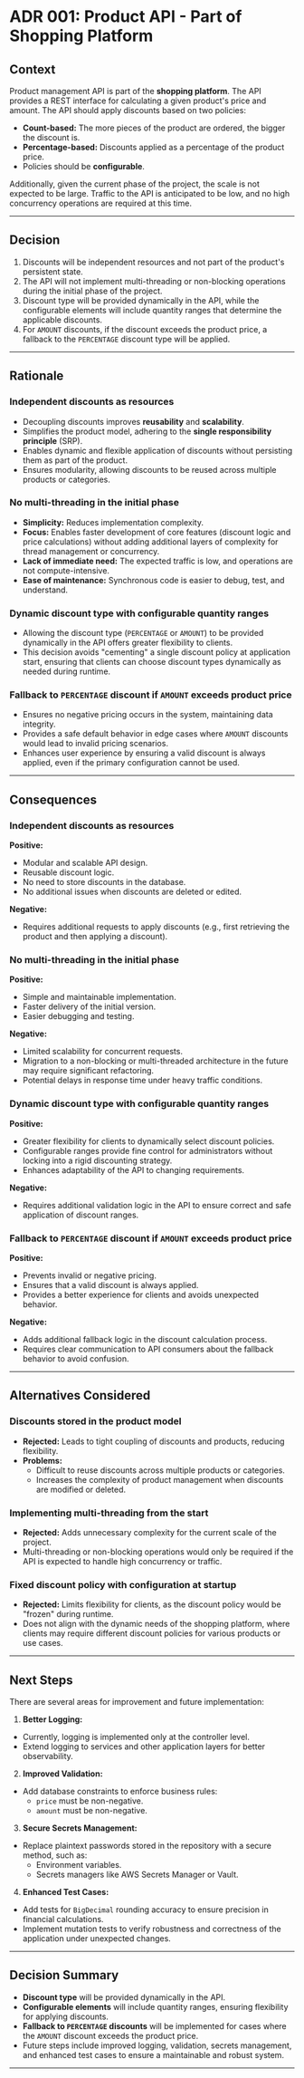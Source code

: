 # ADR 001: Product API - Part of Shopping Platform

## Context

Product management API is part of the **shopping platform**. The API provides a REST interface for calculating a given product's price and amount. The API should apply discounts based on two policies:

- **Count-based:** The more pieces of the product are ordered, the bigger the discount is.
- **Percentage-based:** Discounts applied as a percentage of the product price.
- Policies should be **configurable**.

Additionally, given the current phase of the project, the scale is not expected to be large. Traffic to the API is anticipated to be low, and no high concurrency operations are required at this time.

---

## Decision

1. Discounts will be independent resources and not part of the product's persistent state.
2. The API will not implement multi-threading or non-blocking operations during the initial phase of the project.
3. Discount type will be provided dynamically in the API, while the configurable elements will include quantity ranges that determine the applicable discounts.
4. For `AMOUNT` discounts, if the discount exceeds the product price, a fallback to the `PERCENTAGE` discount type will be applied.

---

## Rationale

### Independent discounts as resources

- Decoupling discounts improves **reusability** and **scalability**.
- Simplifies the product model, adhering to the **single responsibility principle** (SRP).
- Enables dynamic and flexible application of discounts without persisting them as part of the product.
- Ensures modularity, allowing discounts to be reused across multiple products or categories.

### No multi-threading in the initial phase

- **Simplicity:** Reduces implementation complexity.
- **Focus:** Enables faster development of core features (discount logic and price calculations) without adding additional layers of complexity for thread management or concurrency.
- **Lack of immediate need:** The expected traffic is low, and operations are not compute-intensive.
- **Ease of maintenance:** Synchronous code is easier to debug, test, and understand.

### Dynamic discount type with configurable quantity ranges

- Allowing the discount type (`PERCENTAGE` or `AMOUNT`) to be provided dynamically in the API offers greater flexibility to clients.
- This decision avoids "cementing" a single discount policy at application start, ensuring that clients can choose discount types dynamically as needed during runtime.

### Fallback to `PERCENTAGE` discount if `AMOUNT` exceeds product price

- Ensures no negative pricing occurs in the system, maintaining data integrity.
- Provides a safe default behavior in edge cases where `AMOUNT` discounts would lead to invalid pricing scenarios.
- Enhances user experience by ensuring a valid discount is always applied, even if the primary configuration cannot be used.

---

## Consequences

### Independent discounts as resources

**Positive:**
- Modular and scalable API design.
- Reusable discount logic.
- No need to store discounts in the database.
- No additional issues when discounts are deleted or edited.

**Negative:**
- Requires additional requests to apply discounts (e.g., first retrieving the product and then applying a discount).

### No multi-threading in the initial phase

**Positive:**
- Simple and maintainable implementation.
- Faster delivery of the initial version.
- Easier debugging and testing.

**Negative:**
- Limited scalability for concurrent requests.
- Migration to a non-blocking or multi-threaded architecture in the future may require significant refactoring.
- Potential delays in response time under heavy traffic conditions.

### Dynamic discount type with configurable quantity ranges

**Positive:**
- Greater flexibility for clients to dynamically select discount policies.
- Configurable ranges provide fine control for administrators without locking into a rigid discounting strategy.
- Enhances adaptability of the API to changing requirements.

**Negative:**
- Requires additional validation logic in the API to ensure correct and safe application of discount ranges.

### Fallback to `PERCENTAGE` discount if `AMOUNT` exceeds product price

**Positive:**
- Prevents invalid or negative pricing.
- Ensures that a valid discount is always applied.
- Provides a better experience for clients and avoids unexpected behavior.

**Negative:**
- Adds additional fallback logic in the discount calculation process.
- Requires clear communication to API consumers about the fallback behavior to avoid confusion.

---

## Alternatives Considered

### Discounts stored in the product model
- **Rejected:** Leads to tight coupling of discounts and products, reducing flexibility.
- **Problems:**
  - Difficult to reuse discounts across multiple products or categories.
  - Increases the complexity of product management when discounts are modified or deleted.

### Implementing multi-threading from the start
- **Rejected:** Adds unnecessary complexity for the current scale of the project.
- Multi-threading or non-blocking operations would only be required if the API is expected to handle high concurrency or traffic.

### Fixed discount policy with configuration at startup
- **Rejected:** Limits flexibility for clients, as the discount policy would be "frozen" during runtime.
- Does not align with the dynamic needs of the shopping platform, where clients may require different discount policies for various products or use cases.

---

## Next Steps

There are several areas for improvement and future implementation:

1. **Better Logging:**
  - Currently, logging is implemented only at the controller level.
  - Extend logging to services and other application layers for better observability.

2. **Improved Validation:**
  - Add database constraints to enforce business rules:
    - `price` must be non-negative.
    - `amount` must be non-negative.

3. **Secure Secrets Management:**
  - Replace plaintext passwords stored in the repository with a secure method, such as:
    - Environment variables.
    - Secrets managers like AWS Secrets Manager or Vault.

4. **Enhanced Test Cases:**
  - Add tests for `BigDecimal` rounding accuracy to ensure precision in financial calculations.
  - Implement mutation tests to verify robustness and correctness of the application under unexpected changes.

---

## Decision Summary

- **Discount type** will be provided dynamically in the API.
- **Configurable elements** will include quantity ranges, ensuring flexibility for applying discounts.
- **Fallback to `PERCENTAGE` discounts** will be implemented for cases where the `AMOUNT` discount exceeds the product price.
- Future steps include improved logging, validation, secrets management, and enhanced test cases to ensure a maintainable and robust system.

---
